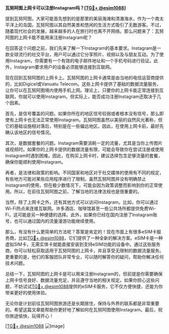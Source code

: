**瓦努阿图上网卡可以注册Instagram吗？[[TG💪+ @esim1088](https://t.me/s/esim1088)]**

提到瓦努阿图，大家可能首先想到的是那里的美丽海滩和清澈海水，作为一个南太平洋上的岛国，瓦努阿图以其自然美景和悠闲的生活方式吸引了无数游客。不过，随着现代社会的发展，越来越多的人在旅行时也离不开网络。那么问题来了：瓦努阿图的上网卡能不能用来注册Instagram呢？

在回答这个问题之前，我们先来了解一下Instagram的基本要求。Instagram是一款全球流行的社交平台，用户可以通过它分享照片、视频以及与朋友互动。为了使用Instagram，你需要有一个有效的电子邮件地址和一个手机号码进行验证。此外，Instagram要求用户的设备必须能够连接到互联网。

现在回到瓦努阿图的上网卡上。瓦努阿图的上网卡通常是由当地的电信运营商提供的，比如Digicel或Vanuatu Telecom。这些上网卡提供了基础的数据流量服务，让你可以在瓦努阿图境内使用手机上网。理论上，只要你的上网卡能正常连接到互联网，你就可以使用Instagram。但实际上，能否成功注册Instagram还取决于几个因素。

首先，是信号覆盖的问题。如果你所在的地区信号较弱或者根本没有信号，那么即使有上网卡也无法正常使用Instagram。瓦努阿图虽然以美丽的自然风光著称，但它的基础设施相对落后，特别是在一些偏远地区。因此，在使用上网卡前，最好先确认该地区的信号情况。

其次，是数据套餐的问题。Instagram需要消耗一定的流量，尤其是当你上传图片或视频时。如果你的上网卡提供的数据流量有限，可能会导致你在尝试注册或使用Instagram时遇到困难。因此，在购买上网卡时，建议选择包含足够流量的套餐，确保你能顺利使用Instagram。

再者，是法律和政策的影响。不同国家和地区对于社交媒体的使用有不同的规定，有些地方可能对某些应用程序进行了限制。虽然瓦努阿图并没有明确禁止Instagram的使用，但在极少数情况下，可能会因为政策调整而影响到你的正常使用。所以，在前往瓦努阿图之前，了解当地的法律法规也是很重要的。

当然，除了上网卡之外，还有其他方式可以访问Instagram。比如，你可以通过Wi-Fi热点来连接互联网。许多酒店、咖啡馆甚至一些公共场所都提供免费Wi-Fi，这可能是另一种便捷的选择。此外，如果你已经在国内注册了Instagram账号，也可以通过国内的流量漫游功能继续使用。

那么，有没有什么更简单的方法呢？答案是肯定的！现在市面上有很多eSIM卡服务商，比如[TG💪+ @esim1088](https://t.me/s/esim1088)，它们提供了一种全新的解决方案。eSIM卡是一种虚拟SIM卡，无需实体卡就能直接安装到支持eSIM功能的设备中。通过这些服务商，你可以轻松获取适用于瓦努阿图的上网卡，并且享受无限制的数据流量服务。更重要的是，他们的客服团队非常专业，可以随时解答你的疑问，帮助你解决任何技术问题。

总结一下，瓦努阿图的上网卡是可以用来注册Instagram的，但前提是你需要确保上网卡信号良好、数据流量充足，并且遵守当地的相关规定。如果你担心这些问题，不妨试试[TG💪+ @esim1088](https://t.me/s/esim1088)提供的eSIM卡服务，它不仅方便快捷，还能为你带来更好的使用体验。

无论你是计划前往瓦努阿图旅游还是长期居住，保持与外界的联系都是非常重要的。希望这篇文章能帮助你更好地了解如何在瓦努阿图使用Instagram。最后，祝你旅途愉快，玩得开心！

[[TG💪+ @esim1088](https://t.me/s/esim1088) ![Image](https://i.postimg.cc/4NQfJmqS/Snipaste-2025-05-13-00-14-12.png)]